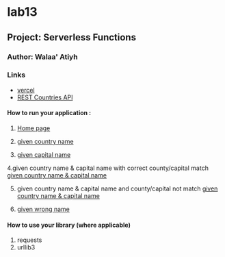 # lab13 

## Project: Serverless Functions

### Author: Walaa' Atiyh

### Links 

- [vercel](https://vercel.com/docs/concepts/get-started/deploy)
- [ REST Countries API](https://restcountries.com/#api-endpoints-v3-name)


#### How to run your application :
1. [Home page](https://capital-finder-seven-peach.vercel.app/api/capital_finder)

2. [given country name](https://capital-finder-seven-peach.vercel.app/api/capital_finder?country=jordan)

3. [given capital name](https://capital-finder-seven-peach.vercel.app/api/capital_finder?capital=amman)

4.given country name & capital name with correct county/capital match
[given country name & capital name](https://capital-finder-seven-peach.vercel.app/api/capital_finder?capital=amman&country=jordan)

5. given country name & capital name  and  county/capital not match
[given country name & capital name](https://capital-finder-seven-peach.vercel.app/api/capital_finder?capital=Santiago&country=jordan)

6. [given wrong name](https://capital-finder-seven-peach.vercel.app/api/capital_finder?country=amman)



#### How to use your library (where applicable)
1. requests
2. urllib3

